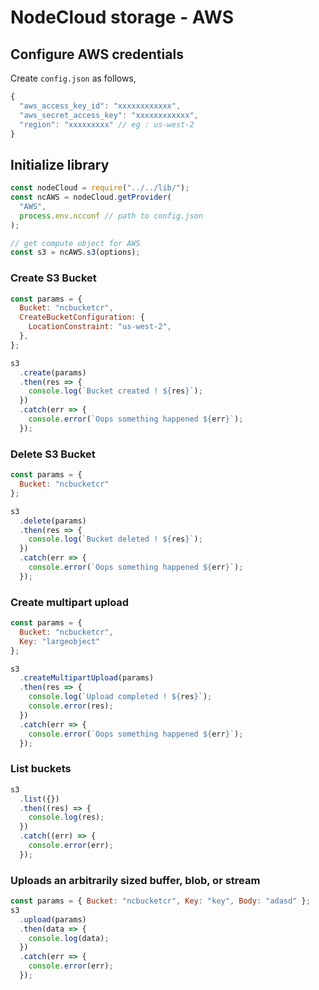 # NodeCloud storage - AWS

## Configure AWS credentials

Create `config.json` as follows,

```js
{
  "aws_access_key_id": "xxxxxxxxxxxx",
  "aws_secret_access_key": "xxxxxxxxxxxx",
  "region": "xxxxxxxxx" // eg : us-west-2
}
```

## Initialize library

```js
const nodeCloud = require("../../lib/");
const ncAWS = nodeCloud.getProvider(
  "AWS",
  process.env.ncconf // path to config.json
);
```

```js
// get compute object for AWS
const s3 = ncAWS.s3(options);
```

### Create S3 Bucket

```js
const params = {
  Bucket: "ncbucketcr",
  CreateBucketConfiguration: {
    LocationConstraint: "us-west-2",
  },
};

s3
  .create(params)
  .then(res => {
    console.log(`Bucket created ! ${res}`);
  })
  .catch(err => {
    console.error(`Oops something happened ${err}`);
  });
```

### Delete S3 Bucket

```js
const params = {
  Bucket: "ncbucketcr"
};

s3
  .delete(params)
  .then(res => {
    console.log(`Bucket deleted ! ${res}`);
  })
  .catch(err => {
    console.error(`Oops something happened ${err}`);
  });
```

### Create multipart upload

```js
const params = {
  Bucket: "ncbucketcr",
  Key: "largeobject"
};

s3
  .createMultipartUpload(params)
  .then(res => {
    console.log(`Upload completed ! ${res}`);
    console.error(res);
  })
  .catch(err => {
    console.error(`Oops something happened ${err}`);
  });
```

### List buckets

```js
s3
  .list({})
  .then((res) => {
    console.log(res);
  })
  .catch((err) => {
    console.error(err);
  });
```

### Uploads an arbitrarily sized buffer, blob, or stream

```js
const params = { Bucket: "ncbucketcr", Key: "key", Body: "adasd" };
s3
  .upload(params)
  .then(data => {
    console.log(data);
  })
  .catch(err => {
    console.error(err);
  });
```
